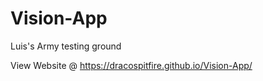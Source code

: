 # Vision-App

Luis's Army testing ground

View Website @ https://dracospitfire.github.io/Vision-App/